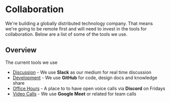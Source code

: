 # Collaboration

We're building a globally distributed technology company. That means we're going to be remote first 
and will need to invest in the tools for collaboration. Below are a list of some of the tools we use.

## Overview

The current tools we use

- [Discussion](https://slack.m3o.com) - We use **Slack** as our medium for real time discussion
- [Development](https://github.com/m3o/dev) - We use **GitHub** for code, design docs and knowledge share
- [Office Hours](https://discord.gg/hbmJEct) - A place to to have open voice calls via **Discord** on Fridays
- [Video Calls](https://meet.google.com) - We use **Google Meet** or related for team calls
